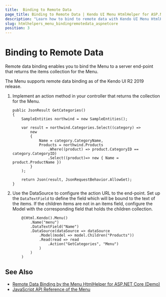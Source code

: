```yaml
---
title:  Binding to Remote Data
page_title: Binding to Remote Data | Kendo UI Menu HtmlHelper for ASP.NET Core
description: "Learn how to bind to remote data with Kendo UI Menu HtmlHelper for ASP.NET Core (MVC 6 or ASP.NET Core MVC)."
slug: htmlhelpers_menu_bindingremotedata_aspnetcore
position: 3
---
```


# Binding to Remote Data

Remote data binding enables you to bind the Menu to a server end-point that returns the items collection for the Menu.

The Menu supports remote data binding as of the Kendo UI R2 2019 release.

1. Implement an action method in your controller that returns the collection for the Menu.

    ```
    public JsonResult GetCategories()
    {
        SampleEntities northwind = new SampleEntities();

        var result = northwind.Categories.Select((category) =>
            new
            {
                Name = category.CategoryName,
                Products = northwind.Products
                    .Where((product) => product.CategoryID == category.CategoryID)
                    .Select((product)=> new { Name = product.ProductName })
            }
        );

        return Json(result, JsonRequestBehavior.AllowGet);
    }
    ```

1. Use the DataSource to configure the action URL to the end-point. Set up the `DataTextField` to define the field which will be bound to the text of the items. If the children items are not in an items field, configure the Model with the corresponding field that holds the children collection.

    ```Razor
        @(Html.Kendo().Menu()
            .Name("menu")
            .DataTextField("Name")
            .DataSource(dataSource => dataSource
                .Model(model => model.Children("Products"))
                .Read(read => read
                    .Action("GetCategories", "Menu")
                )
            )
        )
    ```

## See Also

* [Remote Data Binding by the Menu HtmlHelper for ASP.NET Core (Demo)](https://demos.telerik.com/aspnet-core/menu/remote-data-binding)
* [JavaScript API Reference of the Menu](http://docs.telerik.com/kendo-ui/api/javascript/ui/menu)
